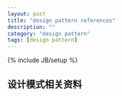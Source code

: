 ```yaml
---
layout: post
title: "design pattern references"
description: ""
category: "design pattern"
tags: [design pattern]
---
```

{% include JB/setup %}

## 设计模式相关资料


